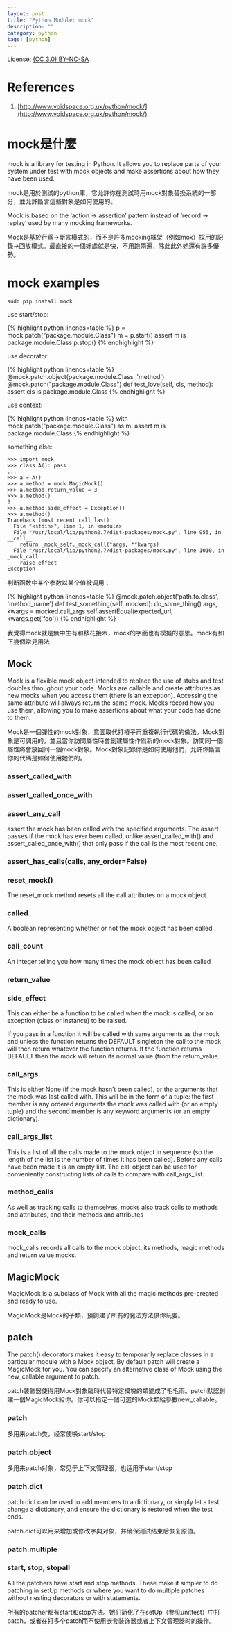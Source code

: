 ```yaml
---
layout: post
title: "Python Module: mock"
description: ""
category: python
tags: [python]
---
```


License: [(CC 3.0) BY-NC-SA](http://creativecommons.org/licenses/by-nc-sa/3.0/)

# References
1. [http://www.voidspace.org.uk/python/mock/](http://www.voidspace.org.uk/python/mock/)

# mock是什麼
mock is a library for testing in Python. It allows you to replace parts of your system under test with mock objects and make assertions about how they have been used.

mock是用於測試的python庫，它允許你在測試時用mock對象替換系統的一部分，並允許斷言這些對象是如何使用的。

Mock is based on the ‘action -> assertion’ pattern instead of ‘record -> replay’ used by many mocking frameworks.

Mock是基於行爲->斷言模式的，而不是許多mocking框架（例如mox）採用的記錄->回放模式。最直接的一個好處就是快，不用跑兩遍，除此此外她還有許多優勢。

# mock examples
`sudo pip install mock`

use start/stop:

{% highlight python linenos=table %}
p = mock.patch("package.module.Class")
m = p.start()
assert m is package.module.Class
p.stop()
{% endhighlight %}

use decorator:

{% highlight python linenos=table %}
@mock.patch.object(package.module.Class, 'method')
@mock.patch("package.module.Class")
def test_love(self, cls, method):
    assert cls is package.module.Class
{% endhighlight %}

use context:

{% highlight python linenos=table %}
with mock.patch("package.module.Class") as m:
    assert m is package.module.Class
{% endhighlight %}

something else:

    >>> import mock
    >>> class A(): pass
    ...
    >>> a = A()
    >>> a.method = mock.MagicMock()
    >>> a.method.return_value = 3
    >>> a.method()
    3
    >>> a.method.side_effect = Exception()
    >>> a.method()
    Traceback (most recent call last):
      File "<stdin>", line 1, in <module>
      File "/usr/local/lib/python2.7/dist-packages/mock.py", line 955, in __call__
        return _mock_self._mock_call(*args, **kwargs)
      File "/usr/local/lib/python2.7/dist-packages/mock.py", line 1010, in _mock_call
        raise effect
    Exception

判断函数中某个参数以某个值被调用：

{% highlight python linenos=table %}
@mock.patch.object('path.to.class', 'method_name')
def test_something(self, mocked):
    do_some_thing()
    args, kwargs = mocked.call_args
    self.assertEqual(expected_url, kwargs.get('foo'))
{% endhighlight %}

我覺得mock就是無中生有和移花接木，mock的字面也有模擬的意思。mock有如下幾個常見用法

## Mock

Mock is a flexible mock object intended to replace the use of stubs and test doubles throughout your code. Mocks are callable and create attributes as new mocks when you access them (there is an exception). Accessing the same attribute will always return the same mock. Mocks record how you use them, allowing you to make assertions about what your code has done to them.

Mock是一個彈性的mock對象，意圖取代打樁子再重複執行代碼的做法。Mock對象是可調用的，並且當你訪問屬性時會創建屬性作爲新的mock對象。訪問同一個屬性將會放回同一個mock對象。Mock對象記錄你是如何使用他們，允許你斷言你的代碼是如何使用她們的。

### assert_called_with

### assert_called_once_with

### assert_any_call

assert the mock has been called with the specified arguments. The assert passes if the mock has ever been called, unlike assert_called_with() and assert_called_once_with() that only pass if the call is the most recent one.

### assert_has_calls(calls, any_order=False)

### reset_mock()

The reset_mock method resets all the call attributes on a mock object.

### called

A boolean representing whether or not the mock object has been called

### call_count

An integer telling you how many times the mock object has been called

### return_value

### side_effect

This can either be a function to be called when the mock is called, or an exception (class or instance) to be raised.

If you pass in a function it will be called with same arguments as the mock and unless the function returns the DEFAULT singleton the call to the mock will then return whatever the function returns. If the function returns DEFAULT then the mock will return its normal value (from the return_value.

### call_args

This is either None (if the mock hasn’t been called), or the arguments that the mock was last called with. This will be in the form of a tuple: the first member is any ordered arguments the mock was called with (or an empty tuple) and the second member is any keyword arguments (or an empty dictionary).

### call_args_list

This is a list of all the calls made to the mock object in sequence (so the length of the list is the number of times it has been called). Before any calls have been made it is an empty list. The call object can be used for conveniently constructing lists of calls to compare with call_args_list.

### method_calls

As well as tracking calls to themselves, mocks also track calls to methods and attributes, and their methods and attributes

### mock_calls

mock_calls records all calls to the mock object, its methods, magic methods and return value mocks.

## MagicMock

MagicMock is a subclass of Mock with all the magic methods pre-created and ready to use.

MagicMock是Mock的子類，預創建了所有的魔法方法供你玩耍。

## patch

The patch() decorators makes it easy to temporarily replace classes in a particular module with a Mock object. By default patch will create a MagicMock for you. You can specify an alternative class of Mock using the new_callable argument to patch.

patch裝飾器使得用Mock對象臨時代替特定模塊的類變成了毛毛雨。patch默認創建一個MagicMock給你。你可以指定一個可選的Mock類給參數new_callable。

### patch

多用来patch类，经常使唤start/stop

### patch.object

多用来patch对象，常见于上下文管理器，也适用于start/stop

### patch.dict

patch.dict can be used to add members to a dictionary, or simply let a test change a dictionary, and ensure the dictionary is restored when the test ends.

patch.dict可以用来增加或修改字典对象，并确保测试结束后恢复原值。

### patch.multiple

### start, stop, stopall

All the patchers have start and stop methods. These make it simpler to do patching in setUp methods or where you want to do multiple patches without nesting decorators or with statements.

所有的patcher都有start和stop方法。她们简化了在setUp（参见unittest）中打patch，或者在打多个patch而不使用嵌套装饰器或者上下文管理器时的操作。
